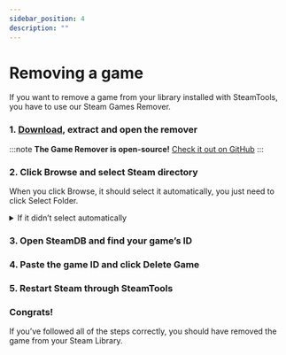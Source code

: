 ```yaml
---
sidebar_position: 4
description: ""
---
```


# Removing a game
If you want to remove a game from your library installed with SteamTools, you have to use our Steam Games Remover.

### 1. [Download](https://github.com/Manifestor-cc/game-remover/releases/latest/download/game-remover.exe), extract and open the remover

:::note
**The Game Remover is open-source!** [Check it out on GitHub](https://github.com/Manifestor-cc/game-remover/)
:::

### 2. Click Browse and select Steam directory
When you click Browse, it should select it automatically, you just need to click Select Folder.

<details>
<summary>If it didn’t select automatically</summary>
```
C:\Program Files (x86)\Steam
```
Copy the path above and paste it into the top bar.

![](images/4f9f51e6-93d7-4176-99ac-69a83c5f28cf.png)
(The top bar)

</details>

### 3. Open SteamDB and find your game’s ID

### 4. Paste the game ID and click Delete Game

### 5. Restart Steam through SteamTools

### Congrats!
If you’ve followed all of the steps correctly, you should have removed the game from your Steam Library.